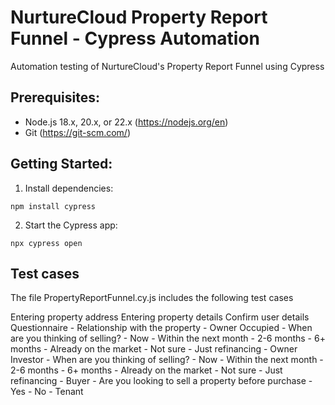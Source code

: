 # NurtureCloud Property Report Funnel - Cypress Automation

Automation testing of NurtureCloud's Property Report Funnel using Cypress

## Prerequisites:

- Node.js 18.x, 20.x, or 22.x (https://nodejs.org/en)
- Git (https://git-scm.com/)

## Getting Started:

1. Install dependencies:

```
npm install cypress
```

2. Start the Cypress app:

```
npx cypress open
```

## Test cases

The file PropertyReportFunnel.cy.js includes the following test cases

Entering property address
Entering property details
Confirm user details
Questionnaire
	- Relationship with the property
	- Owner Occupied
		- When are you thinking of selling?
		- Now
		- Within the next month
		- 2-6 months
		- 6+ months
		- Already on the market
		- Not sure
		- Just refinancing
	- Owner Investor
		- When are you thinking of selling?
		- Now
		- Within the next month
		- 2-6 months
		- 6+ months
		- Already on the market
		- Not sure
		- Just refinancing
	- Buyer
		- Are you looking to sell a property before purchase
		- Yes
		- No
	- Tenant

